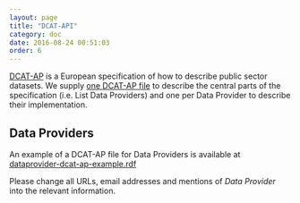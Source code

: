 ```yaml
---
layout: page
title: "DCAT-API"
category: doc
date: 2016-08-24 00:51:03
order: 6
---
```

[DCAT-AP](https://joinup.ec.europa.eu/asset/dcat_application_profile/description) is a European specification of how to
describe public sector datasets. We supply [one DCAT-AP file](/Open-Accounts-Payable/datasets/dcat) to describe the
central parts of the specification (i.e. List Data Providers) and one per Data Provider to describe their implementation.

## Data Providers
An example of a DCAT-AP file for Data Providers is available at [dataprovider-dcat-ap-example.rdf](/Open-Accounts-Payable/dataprovider-dcat-ap-example.rdf)

Please change all URLs, email addresses and mentions of *Data Provider* into the relevant information.